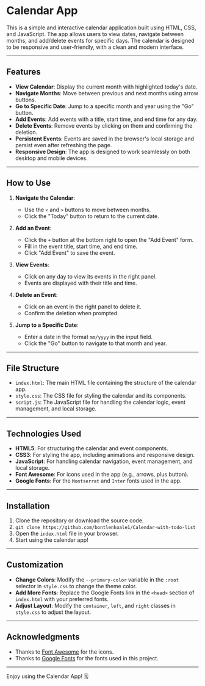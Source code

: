 # Calendar App

This is a simple and interactive calendar application built using HTML, CSS, and JavaScript. The app allows users to view dates, navigate between months, and add/delete events for specific days. The calendar is designed to be responsive and user-friendly, with a clean and modern interface.

---

## Features

- **View Calendar**: Display the current month with highlighted today's date.
- **Navigate Months**: Move between previous and next months using arrow buttons.
- **Go to Specific Date**: Jump to a specific month and year using the "Go" button.
- **Add Events**: Add events with a title, start time, and end time for any day.
- **Delete Events**: Remove events by clicking on them and confirming the deletion.
- **Persistent Events**: Events are saved in the browser's local storage and persist even after refreshing the page.
- **Responsive Design**: The app is designed to work seamlessly on both desktop and mobile devices.

---

## How to Use

1. **Navigate the Calendar**:
   - Use the `<` and `>` buttons to move between months.
   - Click the "Today" button to return to the current date.

2. **Add an Event**:
   - Click the `+` button at the bottom right to open the "Add Event" form.
   - Fill in the event title, start time, and end time.
   - Click "Add Event" to save the event.

3. **View Events**:
   - Click on any day to view its events in the right panel.
   - Events are displayed with their title and time.

4. **Delete an Event**:
   - Click on an event in the right panel to delete it.
   - Confirm the deletion when prompted.

5. **Jump to a Specific Date**:
   - Enter a date in the format `mm/yyyy` in the input field.
   - Click the "Go" button to navigate to that month and year.

---

## File Structure

- `index.html`: The main HTML file containing the structure of the calendar app.
- `style.css`: The CSS file for styling the calendar and its components.
- `script.js`: The JavaScript file for handling the calendar logic, event management, and local storage.

---

## Technologies Used

- **HTML5**: For structuring the calendar and event components.
- **CSS3**: For styling the app, including animations and responsive design.
- **JavaScript**: For handling calendar navigation, event management, and local storage.
- **Font Awesome**: For icons used in the app (e.g., arrows, plus button).
- **Google Fonts**: For the `Montserrat` and `Inter` fonts used in the app.

---

## Installation

1. Clone the repository or download the source code.
2. `` git clone https://github.com/bontlenkoale1/Calendar-with-todo-list ``
3. Open the `index.html` file in your browser.
4. Start using the calendar app!

---

## Customization

- **Change Colors**: Modify the `--primary-color` variable in the `:root` selector in `style.css` to change the theme color.
- **Add More Fonts**: Replace the Google Fonts link in the `<head>` section of `index.html` with your preferred fonts.
- **Adjust Layout**: Modify the `container`, `left`, and `right` classes in `style.css` to adjust the layout.

---

## Acknowledgments

- Thanks to [Font Awesome](https://fontawesome.com/) for the icons.
- Thanks to [Google Fonts](https://fonts.google.com/) for the fonts used in this project.

---

Enjoy using the Calendar App! 🗓️
